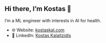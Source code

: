 ## Hi there, I’m Kostas 👋

I’m a ML engineer with interests in AI for health.  
- 🌐 Website: [kostaskal.com](https://kostaskal.com)
- 💼 LinkedIn: [Kostas Kalaitzidis](https://www.linkedin.com/in/kostaskalaitzidis/)

<!-- ## Highlights
- 🧪 Master’s thesis (Karolinska Institutet, Meletis Lab): CNNs for behavioural/neural imaging
- 🚀 ADAMMA: Activity to MET classifier
- 🧰 Stack: Python, PyTorch/Sklearn, React/Next.js, GCP/AWS, Docker

## Featured Projects
- 🔬 **BPNN (Behavioural Prediction Neural Network)** — [repo](https://github.com/konkalaitzidis/bpnn)
- 📱 **ADAMMA** — Activity-to-MET mobile prototype — [repo](#)

## Get in touch
- ✉️ Email: yourname [at] domain.com


**konkalaitzidis/konkalaitzidis** is a ✨ _special_ ✨ repository because its `README.md` (this file) appears on your GitHub profile.

Here are some ideas to get you started:

- 🔭 I’m currently working on ...
- 🌱 I’m currently learning ...
- 👯 I’m looking to collaborate on ...
- 🤔 I’m looking for help with ...
- 💬 Ask me about ...
- 📫 How to reach me: ...
- 😄 Pronouns: ...
- ⚡ Fun fact: ...
-->
